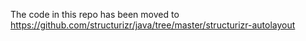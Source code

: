The code in this repo has been moved to https://github.com/structurizr/java/tree/master/structurizr-autolayout